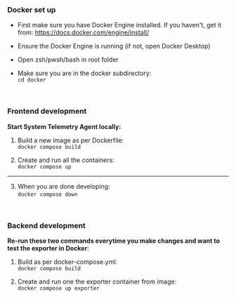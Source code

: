 ### Docker set up

* First make sure you have Docker Engine installed. If you haven't, get it from: https://docs.docker.com/engine/install/

* Ensure the Docker Engine is running (if not, open Docker Desktop)

* Open zsh/pwsh/bash in root folder

* Make sure you are in the docker subdirectory: <br>
    `cd docker`

<br>

### Frontend development

**Start System Telemetry Agent locally:**

1. Build a new image as per Dockerfile: <br>
    `docker compose build`

2. Create and run all the containers: <br>
    `docker compose up`

---

3. When you are done developing: <br>
    `docker compose down`

<br>

### Backend development

**Re-run these two commands everytime you make changes and want to test the exporter in Docker**:

1. Build as per docker-compose.yml: <br>
    `docker compose build`

2. Create and run one the exporter container from image: <br>
    `docker compose up exporter`